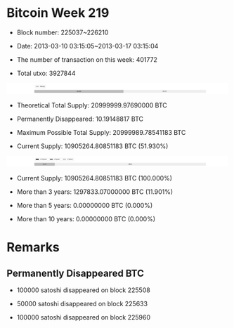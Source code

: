 # Bitcoin Week 219

- Block number: 225037~226210

- Date: 2013-03-10 03:15:05~2013-03-17 03:15:04

- The number of transaction on this week: 401772

- Total utxo: 3927844

![](../images/mined_week219.png)

- Theoretical Total Supply: 20999999.97690000 BTC

- Permanently Disappeared: 10.19148817 BTC

- Maximum Possible Total Supply: 20999989.78541183 BTC

- Current Supply: 10905264.80851183 BTC (51.930%)

![](../images/year_week219.png)


- Current Supply: 10905264.80851183 BTC (100.000%)

- More than 3 years: 1297833.07000000 BTC (11.901%)

- More than 5 years: 0.00000000 BTC (0.000%)

- More than 10 years: 0.00000000 BTC (0.000%)

# Remarks

## Permanently Disappeared BTC

- 100000 satoshi disappeared on block 225508

- 50000 satoshi disappeared on block 225633

- 100000 satoshi disappeared on block 225960

